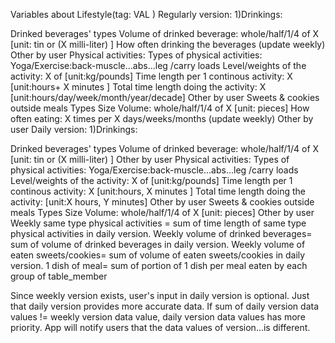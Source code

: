Variables about Lifestyle(tag: VAL )
Regularly version:
1)Drinkings:

Drinked beverages' types
Volume of drinked beverage: whole/half/1/4 of X [unit: tin or (X milli-liter) ]
How often drinking the beverages (update weekly)
Other by user
Physical activities:
Types of physical activities: Yoga/Exercise:back-muscle...abs...leg /carry loads
Level/weights of the activity: X of [unit:kg/pounds]
Time length per 1 continous activity: X [unit:hours+ X minutes ]
Total time length doing the activity: X [unit:hours/day/week/month/year/decade]
Other by user
Sweets & cookies outside meals
Types
Size
Volume: whole/half/1/4 of X [unit: pieces]
How often eating: X times per X days/weeks/months (update weekly)
Other by user
Daily version:
1)Drinkings:

Drinked beverages' types
Volume of drinked beverage: whole/half/1/4 of X [unit: tin or (X milli-liter) ]
Other by user
Physical activities:
Types of physical activities: Yoga/Exercise:back-muscle...abs...leg /carry loads
Level/weights of the activity: X of [unit:kg/pounds]
Time length per 1 continous activity: X [unit:hours, X minutes ]
Total time length doing the activity: [unit:X hours, Y minutes]
Other by user
Sweets & cookies outside meals
Types
Size
Volume: whole/half/1/4 of X [unit: pieces]
Other by user
Weekly same type physical activities = sum of time length of same type physical activities in daily version.
Weekly volume of drinked beverages= sum of volume of drinked beverages in daily version.
Weekly volume of eaten sweets/cookies= sum of volume of eaten sweets/cookies in daily version.
1 dish of meal= sum of portion of 1 dish per meal eaten by each group of table_member

Since weekly version exists, user's input in daily version is optional. Just that daily version provides more accurate data.
If sum of daily version data values != weekly version data value, daily version data values has more priority.
App will notify users that the data values of version...is different.
